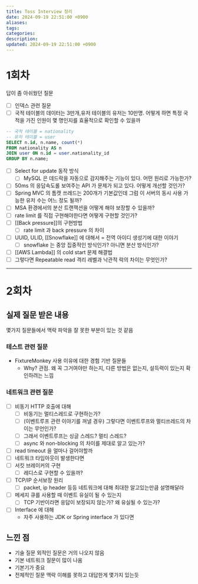 ```yaml
---
title: Toss Interview 정리
date: 2024-09-19 22:51:00 +0900
aliases: 
tags: 
categories: 
description: 
updated: 2024-09-19 22:51:00 +0900
---
```


# 1회차

답이 좀 아쉬웠던 질문

- [ ] 인덱스 관련 질문
- [ ] 국적 테이블의 데이터는 3만개,유저 테이블의 유저는 10만명. 어떻게 하면 특정 국적을 가진 인원이 몇 명인지를 효율적으로 확인할 수 있을까

```sql
-- 국적 테이블 = nationality
-- 유저 테이블 = user
SELECT n.id, n.name, count(*)
FROM nationality AS n
JOIN user ON n.id = user.nationality_id
GROUP BY n.name;
```

- [ ] Select for update 동작 방식
    - [ ] MySQL 은 데드락을 자동으로 감지해주는 기능이 있다. 어떤 원리로 가능한가?
- [ ] 50ms 의 응답속도롤 보여주는 API 가 문제가 되고 있다. 어떻게 개선할 것인가?
- [ ] Spring MVC 의 톰캣 쓰레드는 200개가 기본값인데 그럼 이 서버의 동시 사용 가능한 유저 수는 어느 정도 될까?
- [ ] MSA 환경에서의 분산 트랜잭션을 어떻게 해야 보장할 수 있을까?
- [ ] rate limit 를 직접 구현해야한다면 어떻게 구현할 것인가?
- [ ] [[Back pressure]]의 구현방법
    - [ ] rate limit 과 back pressure 의 차이
- [ ] UUID, ULID, [[Snowflake]] 에 대해서 = 전역 아이디 생성기에 대한 이야기
    - [ ] snowflake 는 중앙 집중적인 방식인가? 아니면 분산 방식인가?
- [ ] [[AWS Lambda]] 의 cold start 문제 해결법
- [ ] 그렇다면 Repeatable read 격리 레벨과 낙관적 락의 차이는 무엇인가?

---

# 2회차

## 실제 질문 받은 내용

몇가지 질문들에서 맥락 파악을 잘 못한 부분이 있는 것 같음

### 테스트 관련 질문

- FixtureMonkey 사용 이유에 대한 경험 기반 질문들
    - Why? 관점. 왜 꼭 그거여야만 하는지, 다른 방법은 없는지, 설득력이 있는지 확인하려는 느낌

### 네트워크 관련 질문

- [ ] 비동기 HTTP 호출에 대해
    - [ ] 비동기는 멀티스레드로 구현하는가?
    - [ ] (이벤트루프 관련 이야기를 꺼낼 경우) 그렇다면 이벤트루프와 멀티쓰레드의 차이는 무언인가?
    - [ ] 그래서 이벤트루프는 싱글 스레드? 멀티 스레드?
    - [ ] async 와 non-blocking 의 차이를 제대로 알고 있는가?
- [ ] read timeout 을 얼마나 걸어야할까
- [ ] 네트워크 타임아웃이 발생한다면
- [ ] 서킷 브레이커의 구현
    - [ ] 레디스로 구현할 수 있을까?
- [ ] TCP/IP 순서보장 원리
    - [ ] packet, ip header 등등 네트워크에 대해 최대한 알고있는만큼 설명해달라
- [ ] 메세지 큐를 사용할 때 이벤트 유실이 될 수 있는지
    - [ ] TCP 기반이라면 응답이 보장되지 않는가? 왜 유실될 수 있는가?
- [ ] Interface 에 대해
    - 자주 사용하는 JDK or Spring interface 가 있다면

## 느낀 점

- 기술 질문 외적인 질문은 거의 나오지 않음
- 기본 네트워크 질문이 많이 나옴
- 기본기가 중요
- 전체적인 질문 맥락 이해를 못하고 대답한게 몇가지 있는듯
